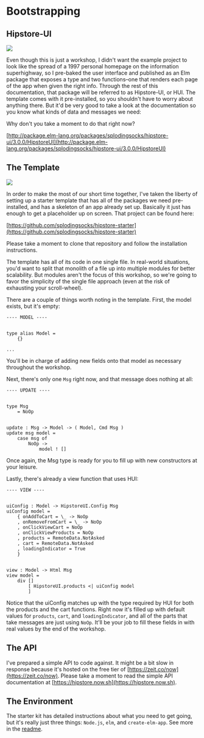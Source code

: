 # Bootstrapping

## Hipstore-UI

![](https://thumbs.gfycat.com/SlushyMixedArizonaalligatorlizard-size_restricted.gif)

Even though this is just a workshop, I didn't want the example project to look like the spread of a 1997 personal homepage on the information superhighway, so I pre-baked the user interface and published as an Elm package that exposes a type and two functions–one that renders each page of the app when given the right info. Through the rest of this documentation, that package will be referred to as Hipstore-UI, or HUI. The template comes with it pre-installed, so you shouldn't have to worry about anything there. But it'd be very good to take a look at the documentation so you know what kinds of data and messages we need:

Why don't you take a moment to do that right now?

[http://package.elm-lang.org/packages/splodingsocks/hipstore-ui/3.0.0/HipstoreUI](http://package.elm-lang.org/packages/splodingsocks/hipstore-ui/3.0.0/HipstoreUI)

## The Template

![](https://media0.giphy.com/media/Qrjc3clJyAQU0/giphy.gif?response_id=5920e3ada1417066159ae980)

In order to make the most of our short time together, I've taken the liberty of setting up a starter template that has all of the packages we need pre-installed, and has a skeleton of an app already set up. Basically it just has enough to get a placeholder up on screen. That project can be found here:

[https://github.com/splodingsocks/hipstore-starter](https://github.com/splodingsocks/hipstore-starter)

Please take a moment to clone that repository and follow the installation instructions.

The template has all of its code in one single file. In real-world situations, you'd want to split that monolith of a file up into multiple modules for better scalability. But modules aren't the focus of this workshop, so we're going to favor the simplicity of the single file approach \(even at the risk of exhausting your scroll-wheel\).

There are a couple of things worth noting in the template. First, the model exists, but it's empty:

```
---- MODEL ----


type alias Model =
    {}

...
```

You'll be in charge of adding new fields onto that model as necessary throughout the workshop.

Next, there's only one `Msg` right now, and that message does nothing at all:

```
---- UPDATE ----


type Msg
    = NoOp


update : Msg -> Model -> ( Model, Cmd Msg )
update msg model =
    case msg of
        NoOp ->
            model ! []
```

Once again, the Msg type is ready for you to fill up with new constructors at your leisure.

Lastly, there's already a view function that uses HUI:

```
---- VIEW ----


uiConfig : Model -> HipstoreUI.Config Msg
uiConfig model =
    { onAddToCart = \_ -> NoOp
    , onRemoveFromCart = \_ -> NoOp
    , onClickViewCart = NoOp
    , onClickViewProducts = NoOp
    , products = RemoteData.NotAsked
    , cart = RemoteData.NotAsked
    , loadingIndicator = True
    }


view : Model -> Html Msg
view model =
    div []
        [ HipstoreUI.products <| uiConfig model
        ]
```

Notice that the uiConfig matches up with the type required by HUI for both the products and the cart functions. Right now it's filled up with default values for `products`, `cart`, and `loadingIndicator`, and all of the parts that take messages are just using `NoOp`. It'll be your job to fill these fields in with real values by the end of the workshop.

## The API

I've prepared a simple API to code against. It might be a bit slow in response because it's hosted on the free tier of [https://zeit.co/now](https://zeit.co/now). Please take a moment to read the simple API documentation at [https://hipstore.now.sh](https://hipstore.now.sh).

## The Environment

The starter kit has detailed instructions about what you need to get going, but it's really just three things: `Node.js`, `elm`, and `create-elm-app`. See more in the [readme](https://github.com/splodingsocks/hipstore-starter/blob/master/README.md).

